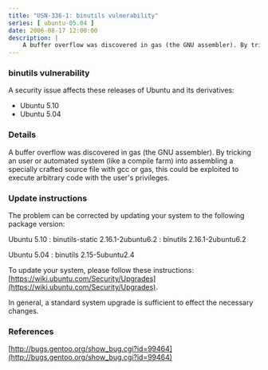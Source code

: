```yaml
---
title: "USN-336-1: binutils vulnerability"
series: [ ubuntu-05.04 ]
date: 2006-08-17 12:00:00
description: |
    A buffer overflow was discovered in gas (the GNU assembler). By tricking an user or automated system (like a compile farm) into assembling a specially crafted source file with gcc or gas, this could be exploited to execute arbitrary code with the user&#39;s privileges.
--- 
```

 
### binutils vulnerability

A security issue affects these releases of Ubuntu and its derivatives:

* Ubuntu 5.10
* Ubuntu 5.04

### Details

A buffer overflow was discovered in gas (the GNU assembler). By tricking an user or automated system (like a compile farm) into assembling a specially crafted source file with gcc or gas, this could be exploited to execute arbitrary code with the user&#39;s privileges.

### Update instructions

The problem can be corrected by updating your system to the following package version:

Ubuntu 5.10
 : binutils-static <span>2.16.1-2ubuntu6.2</span>
 : binutils <span>2.16.1-2ubuntu6.2</span>

Ubuntu 5.04
 : binutils <span>2.15-5ubuntu2.4</span>

To update your system, please follow these instructions: [https://wiki.ubuntu.com/Security/Upgrades](https://wiki.ubuntu.com/Security/Upgrades).

In general, a standard system upgrade is sufficient to effect the necessary changes.

### References

 [http://bugs.gentoo.org/show_bug.cgi?id=99464](http://bugs.gentoo.org/show_bug.cgi?id=99464)
 
